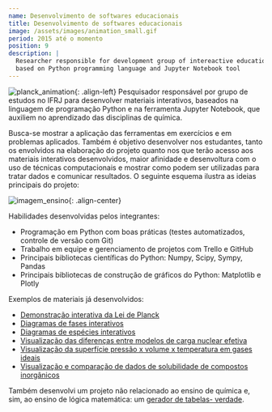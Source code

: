 ```yaml
---
name: Desenvolvimento de softwares educacionais
title: Desenvolvimento de softwares educacionais
image: /assets/images/animation_small.gif
period: 2015 até o momento
position: 9
description: |
  Researcher responsible for development group of intereactive educational softwares,
  based on Python programming language and Jupyter Notebook tool
---
```


![planck_animation](/assets/images/animation_small.gif){: .align-left}
Pesquisador responsável por grupo de estudos no IFRJ para desenvolver materiais
interativos, baseados na linguagem de programação Python e na ferramenta Jupyter
Notebook, que auxiliem no aprendizado das disciplinas de química.

Busca-se mostrar a aplicação das ferramentas em exercícios e em problemas
aplicados. Também é objetivo desenvolver nos estudantes, tanto os envolvidos na
elaboração do projeto quanto nos que terão acesso aos materiais interativos
desenvolvidos, maior afinidade e desenvoltura com o uso de técnicas
computacionais e mostrar como podem ser utilizadas para tratar dados e comunicar
resultados.  O seguinte esquema ilustra as ideias principais do projeto:

![imagem_ensino](/assets/images/edu02.png){: .align-center}

Habilidades desenvolvidas pelos integrantes:
- Programação em Python com boas práticas (testes automatizados, controle de
versão com Git)
- Trabalho em equipe e gerenciamento de projetos com Trello e GitHub
- Principais bibliotecas científicas do Python: Numpy, Scipy, Sympy, Pandas
- Principais bibliotecas de construção de gráficos do Python: Matplotlib e
Plotly

Exemplos de materiais já desenvolvidos:

- [Demonstração interativa da Lei de
Planck](https://github.com/chicolucio/planck) 
- [Diagramas de fases interativos](https://github.com/chicolucio/PhaseDiagram)
- [Diagramas de espécies interativos](https://github.com/chicolucio/pH-diagrams)
- [Visualização das diferenças entre modelos de carga nuclear 
efetiva](https://github.com/chicolucio/zeff) 
- [Visualização da superfície pressão x volume x temperatura em gases
ideais](https://github.com/chicolucio/ideal_gases) 
- [Visualização e comparação de dados de solubilidade de compostos 
inorgânicos](https://github.com/chicolucio/solutions)

Também desenvolvi um projeto não relacionado ao ensino de química e, sim, ao
ensino de lógica matemática: um [gerador de tabelas-
verdade](https://github.com/chicolucio/truth-table-generator).
